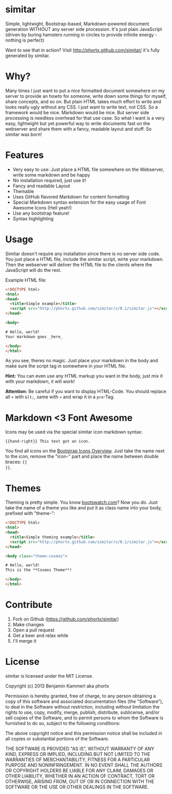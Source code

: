# simitar
Simple, lightwight, Bootstrap-based, Markdown-powered document generation WITHOUT any server side procession. It's just plain JavaScript (driven by buring hamsters running in circles to provide infinite energy - nothing is perfect)

Want to see that in action? Visit http://phortx.github.com/simitar/ it's fully generated by simitar.


# Why?
Many times I just want to put a nice formatted document somewhere on my server to provide an howto for someone, write down some things for myself, share concepts, and so on. But plain HTML takes much effort to write and looks really ugly without any CSS. I just want to write text, not CSS. So a framework would be nice. Markdown would be nice. But server side processing is needless overhead for that use case. So what I want is a very easy, lightwight but yet powerful way to write documents fast on the webserver and share them with a fancy, readable layout and stuff. So simitar was born!


# Features
* Very easy to use: Just place a HTML file somewhere on the Webserver, write some markdown and be happy
* No installation required, just use it!
* Fancy and readable Layout
* Themable
* Uses GitHub flavored Markdown for content formatting
* Special Markdown syntax extension for the easy usage of Font Awesome Icons (Hell yeah!)
* Use any bootstrap feature!
* Syntax highlighting


# Usage
Simitar doesn't require any installation since there is no server side code. You just place a HTML file, include the simitar script, wirte your markdown. Then the webserver will deliver the HTML file to the clients where the JavaScript will do the rest.

Example HTML file:

```html
<!DOCTYPE html>
<html>
<head>
  <title>Simple example</title>
  <script src="http://phortx.github.com/simitar/v/0.1/simitar.js"></script>
</head>

<body>

# Hello, world!
Your markdown goes _here_

</body>
</html>
```

As you see, theres no magic. Just place your markdown in the body and make sure the script tag in somewhere in your HTML file.

**Hint:** You can even use any HTML markup you want in the body, just mix it with your markdown, it will work!

**Attention:** Be careful if you want to display HTML-Code. You should replace all <code>&lt;</code> with <code>&amp;lt;</code>, same with <code>&gt;</code> and wrap it in a <code>pre</code>-Tag.


# Markdown <3 Font Awesome
Icons may be used via the special simitar icon markdown syntax:
```
{{hand-right}} This text got an icon.
```

You find all icons on the [Bootstrap Icons Overview](http://twitter.github.com/bootstrap/base-css.html#icons).
Just take the name next to the icon, remove the "icon-" part and place the name between double braces: <code>{{ }}</code>.


# Themes
Theming is pretty simple. You know [bootswatch.com](http://bootswatch.com)? Now you do. Just take the name of a theme you like and put it as class name into your body, prefixed with "theme-":

```html
<!DOCTYPE html>
<html>
<head>
  <title>Simple theming example</title>
  <script src="http://phortx.github.com/simitar/v/0.1/simitar.js"></script>
</head>

<body class="theme-cosmos">

# Hello, world!
This is the **Cosmos Theme**!

</body>
</html>
```


# Contribute
1. Fork on Github (https://github.com/phortx/simitar)
2. Make changes
3. Open a pull request
4. Get a beer and relax while
5. I'll merge it



# License
simitar is licensed under the MIT License.

Copyright (c) 2013 Benjamin Kammerl aka phortx

Permission is hereby granted, free of charge, to any person obtaining a copy of this software and associated documentation files (the "Software"), to deal in the Software without restriction, including without limitation the rights to use, copy, modify, merge, publish, distribute, sublicense, and/or sell copies of the Software, and to permit persons to whom the Software is furnished to do so, subject to the following conditions:

The above copyright notice and this permission notice shall be included in all copies or substantial portions of the Software.

THE SOFTWARE IS PROVIDED "AS IS", WITHOUT WARRANTY OF ANY KIND, EXPRESS OR IMPLIED, INCLUDING BUT NOT LIMITED TO THE WARRANTIES OF MERCHANTABILITY, FITNESS FOR A PARTICULAR PURPOSE AND NONINFRINGEMENT. IN NO EVENT SHALL THE AUTHORS OR COPYRIGHT HOLDERS BE LIABLE FOR ANY CLAIM, DAMAGES OR OTHER LIABILITY, WHETHER IN AN ACTION OF CONTRACT, TORT OR OTHERWISE, ARISING FROM, OUT OF OR IN CONNECTION WITH THE SOFTWARE OR THE USE OR OTHER DEALINGS IN THE SOFTWARE.
